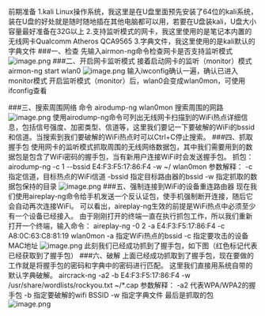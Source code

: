 前期准备
1.kali Linux操作系统，我这里是在U盘里面预先安装了64位的kali系统，装在U盘的好处就是随时随地插在其他电脑都可以用，若要在U盘装kali，U盘大小容量最好准备在32G以上
2.支持监听模式的网卡，我这里使用的是笔记本内置的无线网卡Qualcomm Atheros QCA9565
3.字典文件，我这里使用的是kali默认的字典文件
###一、检查
先输入airmon-ng命令检查网卡是否支持监听模式
![image.png](https://upload-images.jianshu.io/upload_images/15873283-69855780d18c67b5.png?imageMogr2/auto-orient/strip%7CimageView2/2/w/1240)
###二、开启网卡监听模式
接着启动网卡的监听（monitor）模式
airmon-ng start wlan0
![image.png](https://upload-images.jianshu.io/upload_images/15873283-5bb01c350c40748f.png?imageMogr2/auto-orient/strip%7CimageView2/2/w/1240)
输入iwconfig确认一遍，确认已进入monitor模式
开启监听模式（monitor）后，wlan0会变成wlan0mon，可使用ifconfig查看

###三、搜索周围网络
命令 airodump-ng wlan0mon 搜索周围的网路
![image.png](https://upload-images.jianshu.io/upload_images/15873283-2e895b939cc63007.png?imageMogr2/auto-orient/strip%7CimageView2/2/w/1240)
使用airodump-ng命令可列出无线网卡扫描到的WiFi热点详细信息，包括信号强度、加密类型、信道等，这里我们要记一下要破解的WiFi的bssid和信道。当搜索到我们要破解的WiFi热点时可以Ctrl+C停止搜索。
###四、抓取握手包
使用网卡的监听模式抓取周围的无线网络数据包，其中我们需要用到的数据包是包含了WiFi密码的握手包，当有新用户连接WiFi时会发送握手包。
抓包：
airodump-ng -c 1 --bssid E4:F3:F5:17:86:F4 -w ~/ wlan0mon
参数解释：
-c指定信道，目标热点的WiFi信道
-bssid 指定目标路由器的bssid
-w 指定抓取的数据包保持的目录
![image.png](https://upload-images.jianshu.io/upload_images/15873283-5dd0e498d6c742e0.png?imageMogr2/auto-orient/strip%7CimageView2/2/w/1240)
###五、强制连接到WiFi的设备重连路由器
现在我们使用aireplay-ng命令给手机发送一个反认证包，使手机强制断开连接，随后它会自动再次连接WiFi。
可以看出，aireplay-ng生效的前提是WiFi热点中必须至少有一个设备已经接入。
由于刚刚打开的终端一直在执行抓包工作，所以我们重新打开一个终端，输入命令：
aireplay-ng -0 2 -a E4:F3:F5:17:86:F4 -c A8:0C:63:C8:81:19 wlan0mon
-a 指定WiFi热点的bssid
-c 指定要攻击的设备MAC地址
![image.png](https://upload-images.jianshu.io/upload_images/15873283-c3801f93c8b8a496.png?imageMogr2/auto-orient/strip%7CimageView2/2/w/1240)
此刻我们已经成功抓到了握手包，如下图（红色标记代表已经获取到了握手包）
###六、破解
上面已经成功抓取到了握手包，现在要做的工作就是将握手包的密码和字典中的密码进行匹配。
这里我们直接用系统自带的默认字典破解。
aircrack-ng -a2 -b E4:F3:F5:17:86:F4 -w /usr/share/wordlists/rockyou.txt ~/*.cap
参数解释：
-a2 代表WPA/WPA2的握手包
-b 指定要破解的wifi BSSID
-w 指定字典文件
最后是抓取的包
![image.png](https://upload-images.jianshu.io/upload_images/15873283-c4031fcb685690b4.png?imageMogr2/auto-orient/strip%7CimageView2/2/w/1240)

